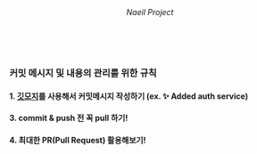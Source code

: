 <div align="center"><em>Naeil Project</em></div>


<br/><br/><br/>



### 커밋 메시지 및 내용의 관리를 위한 규칙
#### 1. [깃모지](https://gitmoji.dev)를 사용해서 커밋메시지 작성하기 (ex. ✨ Added auth service)
#### 3. commit & push 전 꼭 pull 하기!
#### 4. 최대한 PR(Pull Request) 활용해보기!
